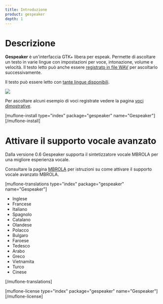 ```yaml
---
title: Introduzione
product: gespeaker
depth: 1
---
```


# Descrizione

**Gespeaker** è un'interfaccia GTK+ libera per espeak. Permette di ascoltare un testo in varie lingue con impostazioni per voce, intonazione, volume e velocità. Il testo letto può anche essere [registrato in file WAV](../demo) per ascoltarlo successivamente.

Il testo può essere letto con [tante lingue disponibili](../languages).

![](/resources/gespeaker/archive/latest/italian/main.png?classes=center)

Per ascoltare alcuni esempio di voci registrate vedere la pagina [voci dimostrative](../demo).

[muflone-install type="index" package="gespeaker" name="Gespeaker"][/muflone-install]

# Attivare il supporto vocale avanzato

Dalla versione 0.6 Gespeaker supporta il sintetizzatore vocale MBROLA per una migliore esperienza vocale.

Consultare la pagina [MBROLA](../mbrola) per istruzioni su come attivare il supporto vocale avanzato MBROLA.

[muflone-translations type="index" package="gespeaker" name="Gespeaker"]
* Inglese
* Francese
* Italiano
* Spagnolo
* Catalano
* Olandese
* Polacco
* Bulgaro
* Faroese
* Tedesco
* Arabo
* Greco
* Vietnamita
* Turco
* Cinese

[/muflone-translations]

[muflone-license type="index" package="gespeaker" name="Gespeaker"][/muflone-license]